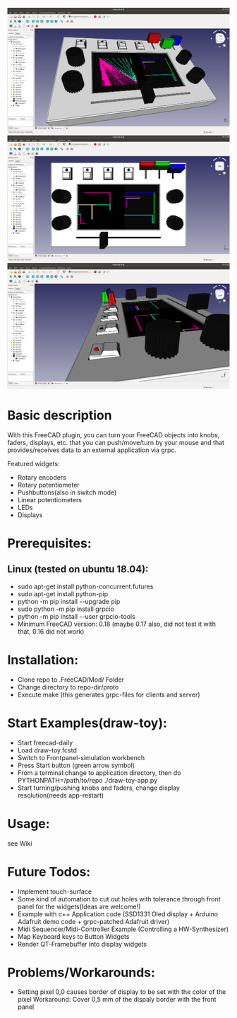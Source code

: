 ![Screenshot1](/Examples/draw-toy/screenshots/draw-toy1.png?raw=true)
![Screenshot2](/Examples/draw-toy/screenshots/draw-toy2.png?raw=true)
![Screenshot3](/Examples/draw-toy/screenshots/draw-toy3.png?raw=true)

# Basic description
With this FreeCAD plugin, you can turn your FreeCAD objects into knobs, faders, displays, etc. that you can push/move/turn by your mouse and that provides/receives data to an external application via grpc. 

Featured widgets:
* Rotary encoders
* Rotary potentiometer
* Pushbuttons(also in switch mode)
* Linear potentiometers
* LEDs
* Displays

# Prerequisites:

## Linux (tested on ubuntu 18.04):
* sudo apt-get install python-concurrent.futures
* sudo apt-get install python-pip
* python -m pip install --upgrade pip
* sudo python -m pip install grpcio
* python -m pip install --user grpcio-tools
* Minimum FreeCAD version: 0.18 (maybe 0.17 also, did not test it with that, 0.16 did not work)

# Installation:
* Clone repo to .FreeCAD/Mod/ Folder
* Change directory to repo-dir/proto
* Execute make (this generates grpc-files for clients and server)

# Start Examples(draw-toy):
* Start freecad-daily
* Load draw-toy.fcstd
* Switch to Frontpanel-simulation workbench
* Press Start button (green arrow symbol)
* From a terminal:change to application directory, then do PYTHONPATH=/path/to/repo ./draw-toy-app.py
* Start turning/pushing knobs and faders, change display resolution(needs app-restart)

# Usage:
see Wiki

# Future Todos:
* Implement touch-surface
* Some kind of automation to cut out holes with tolerance through front panel for the widgets(Ideas are welcome!)
* Example with c++ Application code (SSD1331 Oled display + Arduino Adafruit demo code + grpc-patched Adafruit driver)
* Midi Sequencer/Midi-Controller Example (Controlling a HW-Synthesizer)
* Map Keyboard keys to Button Widgets
* Render QT-Framebuffer into display widgets

# Problems/Workarounds:
* Setting pixel 0,0 causes border of display to be set with the color of the pixel
   Workaround: Cover 0,5 mm of the dispaly border with the front panel
